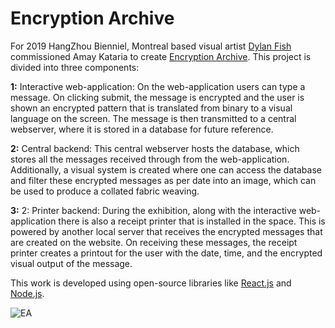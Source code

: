 # Encryption Archive
For 2019 HangZhou Bienniel, Montreal based visual artist [Dylan Fish](https://www.unlocklockport.com/dylan-fish) commissioned Amay Kataria to create [Encryption Archive](https://encryptionarchive.art). This project is divided into three components: 

**1:** Interactive web-application: On the web-application users can type a message. On clicking submit, the message is encrypted and the user is shown an encrypted pattern that is translated from binary to a visual language on the screen. The message is then transmitted to a central webserver, where it is stored in a database for future reference.

**2:** Central backend: This central webserver hosts the database, which stores all the messages received through from the web-application. Additionally, a visual system is created where one can access the database and filter these encrypted messages as per date into an image, which can be used to produce a collated fabric weaving.

**3:** 2: Printer backend: During the exhibition, along with the interactive web-application there is also a receipt printer that is installed in the space. This is powered by another local server that receives the encrypted messages that are created on the website. On receiving these messages, the receipt printer creates a printout for the user with the date, time, and the encrypted visual output of the message. 

This work is developed using open-source libraries like [React.js](https://reactjs.org/) and [Node.js](https://nodejs.org/en/).

![EA](https://user-images.githubusercontent.com/4178424/145727946-a83699ed-3a05-4d10-b239-b61f32de17f7.PNG)

